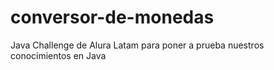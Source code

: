 # conversor-de-monedas
Java Challenge de Alura Latam para poner a prueba nuestros conocimientos en Java
